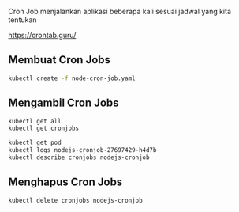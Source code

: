 Cron Job menjalankan aplikasi beberapa kali sesuai jadwal yang kita tentukan

https://crontab.guru/

## Membuat Cron Jobs
```bash
kubectl create -f node-cron-job.yaml
```

## Mengambil Cron Jobs
```bash
kubectl get all
kubectl get cronjobs

kubectl get pod
kubectl logs nodejs-cronjob-27697429-h4d7b
kubectl describe cronjobs nodejs-cronjob
```

## Menghapus Cron Jobs
```bash
kubectl delete cronjobs nodejs-cronjob
```